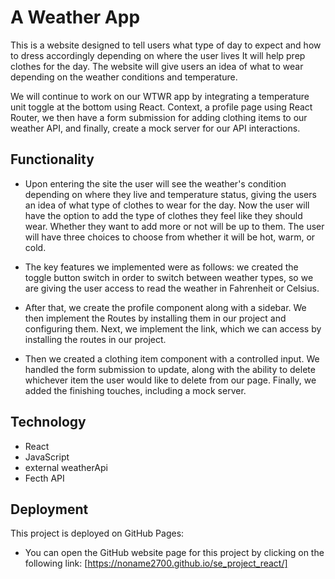# A Weather App

This is a website designed to tell users what type of day to expect and how to dress accordingly depending on where the user lives It will help prep clothes for the day. The website will give users an idea of what to wear depending on the weather conditions and temperature. 

We will continue to work on our WTWR app by integrating a temperature unit toggle at the bottom using React. Context, a profile page using React Router, we then have a form submission for adding clothing items to our weather API, and finally, create a mock server for our API interactions.


## Functionality

- Upon entering the site the user will see the weather's condition depending on where they live and temperature status, giving the users an idea of what type of clothes to wear for the day.
Now the user will have the option to add the type of clothes they feel like they should wear. Whether they want to add more or not will be up to them. 
The user will have three choices to choose from whether it will be hot, warm, or cold. 

- The key features we implemented were as follows: we created the toggle button switch in order to switch between weather types, so we are giving the user access to read the weather in Fahrenheit or Celsius. 

- After that, we create the profile component along with a sidebar. We then implement the Routes by installing them in our project and configuring them. Next, we implement the link, which we can access by installing the routes in our project.

- Then we created a clothing item component with a controlled input. We handled the form submission to update, along with the ability to delete whichever item the user would like to delete from our page. 
Finally, we added the finishing touches, including a mock server.

## Technology

- React
- JavaScript 
- external weatherApi
- Fecth API
 

## Deployment

This project is deployed on GitHub Pages:

- You can open the GitHub website page for this project by clicking on the following link:
[https://noname2700.github.io/se_project_react/]